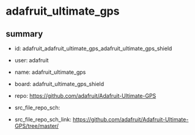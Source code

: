 # adafruit_ultimate_gps
 
## summary 
* id: adafruit_adafruit_ultimate_gps_adafruit_ultimate_gps_shield
* user: adafruit
* name: adafruit_ultimate_gps
* board: adafruit_ultimate_gps_shield
* repo: https://github.com/adafruit/Adafruit-Ultimate-GPS



* src_file_repo_sch: 
* src_file_repo_sch_link: https://github.com/adafruit/Adafruit-Ultimate-GPS/tree/master/






